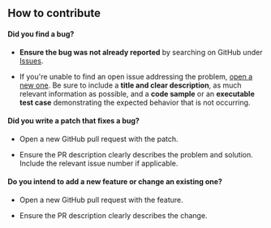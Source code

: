 ## How to contribute

#### **Did you find a bug?**

* **Ensure the bug was not already reported** by searching on GitHub under [Issues](https://github.com/StPfeffer/rust-route-manager/issues).

* If you're unable to find an open issue addressing the problem, [open a new one](https://github.com/StPfeffer/rust-route-manager/issues/new/choose). Be sure to include a **title and clear description**, as much relevant information as possible, and a **code sample** or an **executable test case** demonstrating the expected behavior that is not occurring.

#### **Did you write a patch that fixes a bug?**

* Open a new GitHub pull request with the patch.

* Ensure the PR description clearly describes the problem and solution. Include the relevant issue number if applicable.

#### **Do you intend to add a new feature or change an existing one?**

* Open a new GitHub pull request with the feature.

* Ensure the PR description clearly describes the change.

